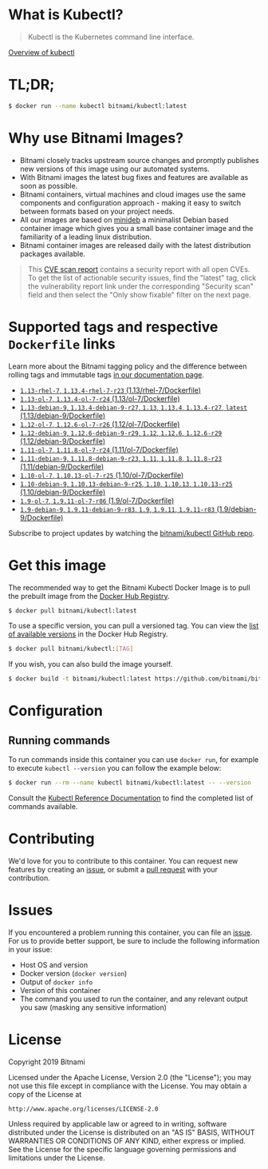 
# What is Kubectl?

> Kubectl is the Kubernetes command line interface.

[Overview of kubectl](https://kubernetes.io/docs/reference/kubectl/overview/)

# TL;DR;

```bash
$ docker run --name kubectl bitnami/kubectl:latest
```

# Why use Bitnami Images?

* Bitnami closely tracks upstream source changes and promptly publishes new versions of this image using our automated systems.
* With Bitnami images the latest bug fixes and features are available as soon as possible.
* Bitnami containers, virtual machines and cloud images use the same components and configuration approach - making it easy to switch between formats based on your project needs.
* All our images are based on [minideb](https://github.com/bitnami/minideb) a minimalist Debian based container image which gives you a small base container image and the familiarity of a leading linux distribution.
* Bitnami container images are released daily with the latest distribution packages available.


> This [CVE scan report](https://quay.io/repository/bitnami/kubectl?tab=tags) contains a security report with all open CVEs. To get the list of actionable security issues, find the "latest" tag, click the vulnerability report link under the corresponding "Security scan" field and then select the "Only show fixable" filter on the next page.

# Supported tags and respective `Dockerfile` links

Learn more about the Bitnami tagging policy and the difference between rolling tags and immutable tags [in our documentation page](https://docs.bitnami.com/containers/how-to/understand-rolling-tags-containers/).


* [`1.13-rhel-7`, `1.13.4-rhel-7-r23` (1.13/rhel-7/Dockerfile)](https://github.com/bitnami/bitnami-docker-kubectl/blob/1.13.4-rhel-7-r23/1.13/rhel-7/Dockerfile)
* [`1.13-ol-7`, `1.13.4-ol-7-r24` (1.13/ol-7/Dockerfile)](https://github.com/bitnami/bitnami-docker-kubectl/blob/1.13.4-ol-7-r24/1.13/ol-7/Dockerfile)
* [`1.13-debian-9`, `1.13.4-debian-9-r27`, `1.13`, `1.13.4`, `1.13.4-r27`, `latest` (1.13/debian-9/Dockerfile)](https://github.com/bitnami/bitnami-docker-kubectl/blob/1.13.4-debian-9-r27/1.13/debian-9/Dockerfile)
* [`1.12-ol-7`, `1.12.6-ol-7-r26` (1.12/ol-7/Dockerfile)](https://github.com/bitnami/bitnami-docker-kubectl/blob/1.12.6-ol-7-r26/1.12/ol-7/Dockerfile)
* [`1.12-debian-9`, `1.12.6-debian-9-r29`, `1.12`, `1.12.6`, `1.12.6-r29` (1.12/debian-9/Dockerfile)](https://github.com/bitnami/bitnami-docker-kubectl/blob/1.12.6-debian-9-r29/1.12/debian-9/Dockerfile)
* [`1.11-ol-7`, `1.11.8-ol-7-r24` (1.11/ol-7/Dockerfile)](https://github.com/bitnami/bitnami-docker-kubectl/blob/1.11.8-ol-7-r24/1.11/ol-7/Dockerfile)
* [`1.11-debian-9`, `1.11.8-debian-9-r23`, `1.11`, `1.11.8`, `1.11.8-r23` (1.11/debian-9/Dockerfile)](https://github.com/bitnami/bitnami-docker-kubectl/blob/1.11.8-debian-9-r23/1.11/debian-9/Dockerfile)
* [`1.10-ol-7`, `1.10.13-ol-7-r25` (1.10/ol-7/Dockerfile)](https://github.com/bitnami/bitnami-docker-kubectl/blob/1.10.13-ol-7-r25/1.10/ol-7/Dockerfile)
* [`1.10-debian-9`, `1.10.13-debian-9-r25`, `1.10`, `1.10.13`, `1.10.13-r25` (1.10/debian-9/Dockerfile)](https://github.com/bitnami/bitnami-docker-kubectl/blob/1.10.13-debian-9-r25/1.10/debian-9/Dockerfile)
* [`1.9-ol-7`, `1.9.11-ol-7-r86` (1.9/ol-7/Dockerfile)](https://github.com/bitnami/bitnami-docker-kubectl/blob/1.9.11-ol-7-r86/1.9/ol-7/Dockerfile)
* [`1.9-debian-9`, `1.9.11-debian-9-r83`, `1.9`, `1.9.11`, `1.9.11-r83` (1.9/debian-9/Dockerfile)](https://github.com/bitnami/bitnami-docker-kubectl/blob/1.9.11-debian-9-r83/1.9/debian-9/Dockerfile)

Subscribe to project updates by watching the [bitnami/kubectl GitHub repo](https://github.com/bitnami/bitnami-docker-kubectl).

# Get this image

The recommended way to get the Bitnami Kubectl Docker Image is to pull the prebuilt image from the [Docker Hub Registry](https://hub.docker.com/r/bitnami/kubectl).

```bash
$ docker pull bitnami/kubectl:latest
```

To use a specific version, you can pull a versioned tag. You can view the [list of available versions](https://hub.docker.com/r/bitnami/kubectl/tags/) in the Docker Hub Registry.

```bash
$ docker pull bitnami/kubectl:[TAG]
```

If you wish, you can also build the image yourself.

```bash
$ docker build -t bitnami/kubectl:latest https://github.com/bitnami/bitnami-docker-kubectl.git
```

# Configuration

## Running commands

To run commands inside this container you can use `docker run`, for example to execute `kubectl --version` you can follow the example below:

```bash
$ docker run --rm --name kubectl bitnami/kubectl:latest -- --version
```

Consult the [Kubectl Reference Documentation](https://kubernetes.io/docs/reference/generated/kubectl/kubectl-commands) to find the completed list of commands available.

# Contributing

We'd love for you to contribute to this container. You can request new features by creating an [issue](https://github.com/bitnami/bitnami-docker-kubectl/issues), or submit a [pull request](https://github.com/bitnami/bitnami-docker-kubectl/pulls) with your contribution.

# Issues

If you encountered a problem running this container, you can file an [issue](https://github.com/bitnami/bitnami-docker-kubectl/issues). For us to provide better support, be sure to include the following information in your issue:

- Host OS and version
- Docker version (`docker version`)
- Output of `docker info`
- Version of this container
- The command you used to run the container, and any relevant output you saw (masking any sensitive information)

# License

Copyright 2019 Bitnami

Licensed under the Apache License, Version 2.0 (the "License");
you may not use this file except in compliance with the License.
You may obtain a copy of the License at

    http://www.apache.org/licenses/LICENSE-2.0

Unless required by applicable law or agreed to in writing, software
distributed under the License is distributed on an "AS IS" BASIS,
WITHOUT WARRANTIES OR CONDITIONS OF ANY KIND, either express or implied.
See the License for the specific language governing permissions and
limitations under the License.

